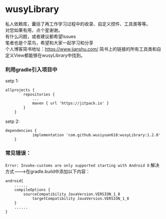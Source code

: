 # wusyLibrary
私人依赖库，囊括了再工作学习过程中的收录、自定义控件、工具类等等。  
对您如果有用，点个星谢谢。  
有什么问题，或者建议都希望Issues  
笔者也是个菜鸟，希望和大家一起学习和分享  
个人博客简书地址：https://www.jianshu.com/ 简书上的链接的所有工具类和自定义View都能够在wusyLibrary中找到。  

### 利用gradle引入项目中
setp 1:
```
allprojects {
		repositories {
			...
			maven { url 'https://jitpack.io' }
		}
	}
```
setp 2:
```
dependencies {
	        implementation 'com.github.wusiyuan618:wusyLibrary:1.2.0'
	}
```
### 常见错误：
`Error: Invoke-customs are only supported starting with Android O`
解决方式--->在gradle.build中添加以下内容：
```
android{
	......
	compileOptions {
		sourceCompatibility JavaVersion.VERSION_1_8
    		targetCompatibility JavaVersion.VERSION_1_8
	}
	......
}
```
